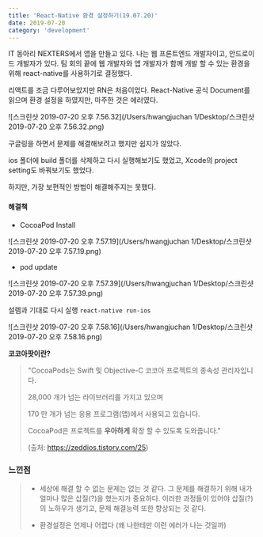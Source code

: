 ```yaml
---
title: 'React-Native 환경 설정하기(19.07.20)'
date: 2019-07-20
category: 'development'
---
```




IT 동아리 NEXTERS에서 앱을 만들고 있다. 
나는 웹 프론트엔드 개발자이고, 안드로이드 개발자가 있다. 팀 회의 끝에 웹 개발자와 앱 개발자가 함께 개발 할 수 있는 환경을 위해 react-native를 사용하기로 결정했다.

리액트를 조금 다루어보았지만 RN은 처음이었다.
React-Native 공식 Document를 읽으며 환경 설정을 하였지만, 마주한 것은 에러였다.

![스크린샷 2019-07-20 오후 7.56.32](/Users/hwangjuchan 1/Desktop/스크린샷 2019-07-20 오후 7.56.32.png)

구글링을 하면서 문제를 해결해보려고 했지만 쉽지가 않았다.

ios 폴더에 build 폴더를 삭제하고 다시 실행해보기도 했었고, Xcode의 project setting도 바꿔보기도 했었다.

하지만, 가장 보편적인 방법이 해결해주지는 못했다.



#### 해결책

- CocoaPod Install

![스크린샷 2019-07-20 오후 7.57.19](/Users/hwangjuchan 1/Desktop/스크린샷 2019-07-20 오후 7.57.19.png)

- pod update

![스크린샷 2019-07-20 오후 7.57.39](/Users/hwangjuchan 1/Desktop/스크린샷 2019-07-20 오후 7.57.39.png)



설렘과 기대로 다시 실행 `react-native run-ios`

![스크린샷 2019-07-20 오후 7.58.16](/Users/hwangjuchan 1/Desktop/스크린샷 2019-07-20 오후 7.58.16.png)



**코코아팟이란?**

> "CocoaPods는 Swift 및 Objective-C 코코아 프로젝트의 종속성 관리자입니다.
>
> 28,000 개가 넘는 라이브러리를 가지고 있으며
>
> 170 만 개가 넘는 응용 프로그램(앱)에서 사용되고 있습니다.
>
>  CocoaPod은 프로젝트를 **우아하게** 확장 할 수 있도록 도와줍니다."
>
> (출처: https://zeddios.tistory.com/25)



### 느낀점

> - 세상에 해결 할 수 없는 문제는 없는 것 같다. 그 문제를 해결하기 위해 내가 얼마나 많은 삽질(?)을 했는지가 중요하다.  이러한 과정들이 있어야 삽질(?)의 노하우가 생기고, 문제 해결능력 또한 향상되는 것 같다. 
>
> - 환경설정은 언제나 어렵다 (왜 나한테만 이런 에러가 나는 것일까)